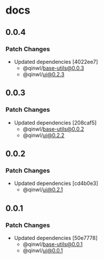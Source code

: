 # docs

## 0.0.4

### Patch Changes

- Updated dependencies [4022ee7]
  - @qinwl/base-utils@0.0.3
  - @qinwl/ui@0.2.3

## 0.0.3

### Patch Changes

- Updated dependencies [208caf5]
  - @qinwl/base-utils@0.0.2
  - @qinwl/ui@0.2.2

## 0.0.2

### Patch Changes

- Updated dependencies [cd4b0e3]
  - @qinwl/ui@0.2.1

## 0.0.1

### Patch Changes

- Updated dependencies [50e7778]
  - @qinwl/base-utils@0.0.1
  - @qinwl/ui@0.0.1
